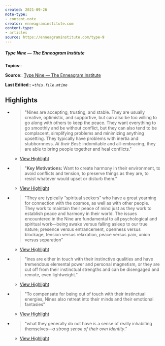 ```yaml
---
created: 2021-09-26
note-type:
- content-note
creator: enneagraminstitute.com
content-type: 
- articles
source: https://enneagraminstitute.com/type-9
---
```

##### Type Nine — The Enneagram Institute

**Topics**:: 

**Source**:: [Type Nine — The Enneagram Institute](https://enneagraminstitute.com/type-9)

**Last Edited**:: *`=this.file.mtime`*

## Highlights
- > "Nines are accepting, trusting, and stable. They are usually creative, optimistic, and supportive, but can also be too willing to go along with others to keep the peace. They want everything to go smoothly and be without conflict, but they can also tend to be complacent, simplifying problems and minimizing anything upsetting. They typically have problems with inertia and stubbornness. *At their Best*: indomitable and all-embracing, they are able to bring people together and heal conflicts." 
    - [View Highlight](https://enneagraminstitute.com/type-9?__readwiseLocation=0%2F1%2F0%2F4%2F1%2F0%2F0%2F3%2F0%2F5%2F0%2F2%3A0%2C2%2F1%2F0%2F4%2F1%2F0%2F0%2F3%2F0%2F5%2F0%2F2%3A91#:~:text=Nines%20are%20accepting%2C%20trusting%2C%20and%2Cpeople%20together%20and%20heal%20conflicts.)

- > "**Key Motivations:** Want to create harmony in their environment, to avoid conflicts and tension, to preserve things as they are, to resist whatever would upset or disturb them." 
    - [View Highlight](https://enneagraminstitute.com/type-9?__readwiseLocation=0%2F0%2F3%2F0%2F4%2F1%2F0%2F0%2F3%2F0%2F5%2F0%2F2%3A0%2C1%2F3%2F0%2F4%2F1%2F0%2F0%2F3%2F0%2F5%2F0%2F2%3A157#:~:text=Key%20Motivations%3A%C2%A0Want%20to%20create%20harmony%2Cwould%20upset%20or%20disturb%20them.)

- > "They are typically “spiritual seekers” who have a great yearning for connection with the cosmos, as well as with other people. They work to maintain their peace of mind just as they work to establish peace and harmony in their world. The issues encountered in the Nine are fundamental to all psychological and spiritual work—being awake versus falling asleep to our true nature; presence versus entrancement, openness versus blockage, tension versus relaxation, peace versus pain, union versus separation" 
    - [View Highlight](https://enneagraminstitute.com/type-9?__readwiseLocation=2%2F1%2F0%2F6%2F1%2F0%2F0%2F3%2F0%2F5%2F0%2F2%3A104%2C2%2F1%2F0%2F6%2F1%2F0%2F0%2F3%2F0%2F5%2F0%2F2%3A608#:~:text=They%20are%20typically%20%E2%80%9Cspiritual%20seekers%E2%80%9D%2Cversus%20pain%2C%20union%20versus%20separation)

- > "ines are either in touch with their instinctive qualities and have tremendous elemental power and personal magnetism, or they are cut off from their instinctual strengths and can be disengaged and remote, even lightweight." 
    - [View Highlight](https://enneagraminstitute.com/type-9?__readwiseLocation=0%2F2%2F0%2F6%2F1%2F0%2F0%2F3%2F0%2F5%2F0%2F2%3A254%2C0%2F2%2F0%2F6%2F1%2F0%2F0%2F3%2F0%2F5%2F0%2F2%3A476#:~:text=ines%20are%20either%20in%20touch%2Cdisengaged%20and%20remote%2C%20even%20lightweight.)

- > "To compensate for being out of touch with their instinctual energies, Nines also retreat into their minds and their emotional fantasies" 
    - [View Highlight](https://enneagraminstitute.com/type-9?__readwiseLocation=0%2F3%2F0%2F6%2F1%2F0%2F0%2F3%2F0%2F5%2F0%2F2%3A0%2C0%2F3%2F0%2F6%2F1%2F0%2F0%2F3%2F0%2F5%2F0%2F2%3A135#:~:text=ines%20are%20either%20in%20touch%2Cminds%20and%20their%20emotional%20fantasies)

- > "what they generally do not have is a sense of really inhabiting themselves—*a strong sense of their own identity*." 
    - [View Highlight](https://enneagraminstitute.com/type-9?__readwiseLocation=2%2F4%2F0%2F6%2F1%2F0%2F0%2F3%2F0%2F5%2F0%2F2%3A340%2C4%2F4%2F0%2F6%2F1%2F0%2F0%2F3%2F0%2F5%2F0%2F2%3A1#:~:text=what%20they%20generally%20do%20not%2Csense%20of%20their%20own%20identity.)

